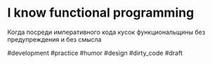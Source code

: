 # I know functional programming

Когда посреди императивного кода кусок функциональщины без предупреждения и без смысла

#development #practice #humor #design #dirty_code
#draft